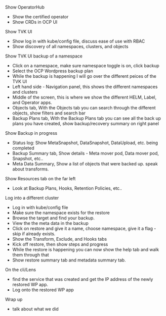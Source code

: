 Show OperatorHub
- Show the certified operator
- Show CRDs in OCP UI

Show TVK UI
- Show log in with kube/config file, discuss ease of use with RBAC
- Show discovery of all namespaces, clusters, and objects

Show TVK UI backup of a namespace
- Click on a namespace, make sure namespace toggle is on, click backup
- Select the OCP Wordpress backup plan
- While the backup is happening I will go over the different peices of the TVK UI
- Left hand side - Navigation panel, this shows the different namespaces and clusters
- Middle of the screen, this is where we show the different HELM, Label, and Operator apps.
- Objects tab,  With the Objects tab you can search through the different objects, show filters and search bar
- Backup Plans tab, With the Backup Plans tab you can see all the back up plans you have created, show backup/recovery summary on right panel

Show Backup in progress
- Status log: Show MetaSnapshot, DataSnapshot, DataUpload, etc. being completed 
- Backup Summary tab, Show details - Meta mover pod, Data mover pod, Snapshot, etc..
- Meta Data Summary, Show a list of objects that were backed up. speak about transforms.

Show Resources tab on the far left
- Look at Backup Plans, Hooks, Retention Policies, etc..

Log into a different cluster
- Log in with kube/config file
- Make sure the namespace exists for the restore
- Browse the target and find your backup.
- View the the meta data in the backup
- Click on restore and give it a name, choose namespace, give it a flag - skip if already exists.
- Show the Transform, Exclude, and Hooks tabs
- Kick off restore, then show steps and progress
- While the restore is happening you can now show the help tab and walk them through that
- Show restore summary tab and metadata summary tab.

On the cli/Lens
- find the service that was created and get the IP address of the newly restored WP app.
- Log onto the restored WP app

Wrap up
- talk about what we did

